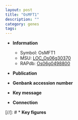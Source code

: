 ```yaml
---
layout: post
title: "OsMFT1"
description: ""
category: genes
tags: 
---
```


* **Information**  
    + Symbol: OsMFT1  
    + MSU: [LOC_Os06g30370](http://rice.uga.edu/cgi-bin/ORF_infopage.cgi?orf=LOC_Os06g30370)  
    + RAPdb: [Os06g0498800](http://rapdb.dna.affrc.go.jp/viewer/gbrowse_details/irgsp1?name=Os06g0498800)  

* **Publication**  

* **Genbank accession number**  

* **Key message**  

* **Connection**  

[//]: # * **Key figures**  


